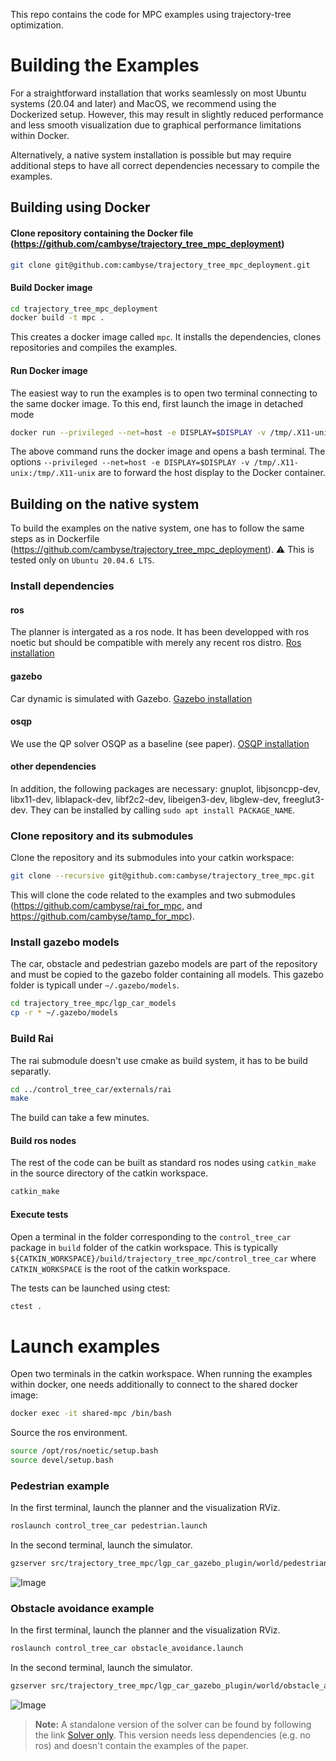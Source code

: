 This repo contains the code for MPC examples using trajectory-tree optimization.

# Building the Examples

For a straightforward installation that works seamlessly on most Ubuntu systems (20.04 and later) and MacOS, we recommend using the Dockerized setup. However, this may result in slightly reduced performance and less smooth visualization due to graphical performance limitations within Docker.

Alternatively, a native system installation is possible but may require additional steps to have all correct dependencies necessary to compile the examples.

## Building using Docker

#### Clone repository containing the Docker file (https://github.com/cambyse/trajectory_tree_mpc_deployment)

```bash
git clone git@github.com:cambyse/trajectory_tree_mpc_deployment.git
```

#### Build Docker image

```bash
cd trajectory_tree_mpc_deployment
docker build -t mpc .
```

This creates a docker image called `mpc`. It installs the dependencies, clones repositories and compiles the examples. 


#### Run Docker image

The easiest way to run the examples is to open two terminal connecting to the same docker image. To this end, first launch the image in detached mode

```bash
docker run --privileged --net=host -e DISPLAY=$DISPLAY -v /tmp/.X11-unix:/tmp/.X11-unix -it -d --name shared-mpc mpc
```

The above command runs the docker image and opens a bash terminal. The options `--privileged --net=host -e DISPLAY=$DISPLAY -v /tmp/.X11-unix:/tmp/.X11-unix` are to forward the host display to the Docker container.

## Building on the native system

To build the examples on the native system, one has to follow the same steps as in Dockerfile (https://github.com/cambyse/trajectory_tree_mpc_deployment). ⚠️ This is tested only on `Ubuntu 20.04.6 LTS`.

### Install dependencies

#### ros
The planner is intergated as a ros node. It has been developped with ros noetic but should be compatible with merely any recent ros distro.
[Ros installation](https://www.ros.org/install/)

#### gazebo
Car dynamic is simulated with Gazebo.
[Gazebo installation](http://gazebosim.org/tutorials?tut=ros_wrapper_versions&cat=connect_ros)

#### osqp
We use the QP solver OSQP as a baseline (see paper).
[OSQP installation](https://osqp.org/docs/installation/cc++)

#### other dependencies

In addition, the following packages are necessary: gnuplot, libjsoncpp-dev, libx11-dev, liblapack-dev, libf2c2-dev, libeigen3-dev, libglew-dev, freeglut3-dev.
They can be installed by calling `sudo apt install PACKAGE_NAME`.

### Clone repository and its submodules
Clone the repository and its submodules into your catkin workspace:
```bash
git clone --recursive git@github.com:cambyse/trajectory_tree_mpc.git
```
This will clone the code related to the examples and two submodules (https://github.com/cambyse/rai_for_mpc, and https://github.com/cambyse/tamp_for_mpc).

### Install gazebo models
The car, obstacle and pedestrian gazebo models are part of the repository and must be copied to the gazebo folder containing all models.
This gazebo folder is typicall under `~/.gazebo/models`.
```bash
cd trajectory_tree_mpc/lgp_car_models
cp -r * ~/.gazebo/models
```

### Build Rai
The rai submodule doesn't use cmake as build system, it has to be build separatly.
```bash
cd ../control_tree_car/externals/rai
make
```
The build can take a few minutes.

#### Build ros nodes
The rest of the code can be built as standard ros nodes using `catkin_make` in the source directory of the catkin workspace.
```bash
catkin_make
```

#### Execute tests
Open a terminal in the folder corresponding to the `control_tree_car` package in `build` folder of the catkin workspace.
This is typically `${CATKIN_WORKSPACE}/build/trajectory_tree_mpc/control_tree_car` where `CATKIN_WORKSPACE` is the root of the catkin workspace.

The tests can be launched using ctest:
```bash
ctest .
```

# Launch examples

Open two terminals in the catkin workspace. When running the examples within docker, one needs additionally to connect to the shared docker image:

```bash
docker exec -it shared-mpc /bin/bash
```

Source the ros environment.
```bash
source /opt/ros/noetic/setup.bash
source devel/setup.bash
```

### Pedestrian example


In the first terminal, launch the planner and the visualization RViz.
```bash
roslaunch control_tree_car pedestrian.launch
```

In the second terminal, launch the simulator.
```bash
gzserver src/trajectory_tree_mpc/lgp_car_gazebo_plugin/world/pedestrian_4.world
```

![Image](control_tree_car/data/doc/pedestrians.png)

### Obstacle avoidance example

In the first terminal, launch the planner and the visualization RViz.
```bash
roslaunch control_tree_car obstacle_avoidance.launch
```

In the second terminal, launch the simulator.
```bash
gzserver src/trajectory_tree_mpc/lgp_car_gazebo_plugin/world/obstacle_avoidance_2.world
```

![Image](control_tree_car/data/doc/obstacles.png)

> **Note:** A standalone version of the solver can be found by following the link [Solver only](https://github.com/ControlTrees/solver).
This version needs less dependencies (e.g. no ros) and doesn't contain the examples of the paper.

